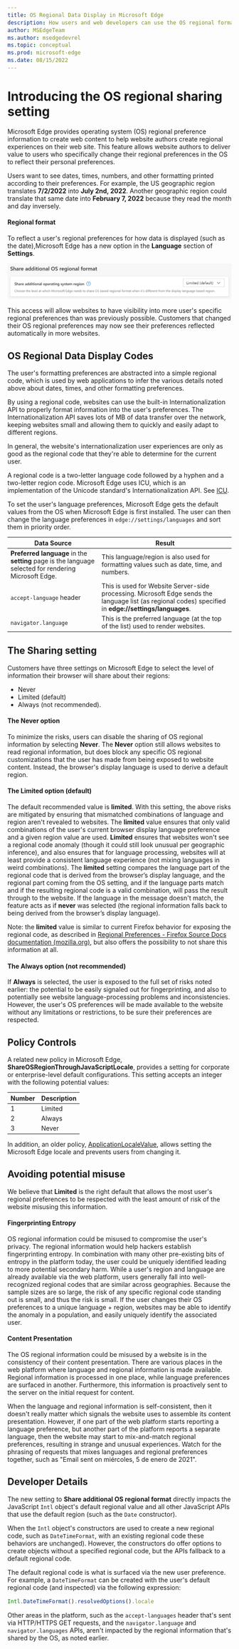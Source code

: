 ```yaml
---
title: OS Regional Data Display in Microsoft Edge
description: How users and web developers can use the OS regional format in Microsoft Edge for improved site experiences
author: MSEdgeTeam
ms.author: msedgedevrel
ms.topic: conceptual
ms.prod: microsoft-edge
ms.date: 08/15/2022
--- 
```

# Introducing the OS regional sharing setting

Microsoft Edge provides operating system (OS) regional preference information to create web content to help website authors create regional experiences on their web site. This feature allows website authors to deliver value to users who specifically change their regional preferences in the OS to reflect their personal preferences.

Users want to see dates, times, numbers, and other formatting printed according to their preferences. For example, the US geographic region translates **7/2/2022** into **July 2nd, 2022**.  Another geographic region could translate that same date into **February 7, 2022** because they read the month and day inversely. 

#### Regional format
To reflect a user's regional preferences for how data is displayed (such as the date),Microsoft Edge has a new option  in the **Language** section of **Settings**.

![Share additional OS regional format with the option **limited** selected.](media/os-regional-setting-screenshot.msft.png)

This access will allow websites to have visibility into more user's specific regional preferences than was previously possible. Customers that changed their OS regional preferences may now see their preferences reflected automatically in more websites.

## OS Regional Data Display Codes

The user's formatting preferences are abstracted into a simple regional code, which is used by web applications to infer the various details noted above about dates, times, and other formatting preferences.

By using a regional code, websites can use the built-in Internationalization API to properly format information into the user's preferences.  The Internationalization API saves lots of MB of data transfer over the network, keeping websites small and allowing them to quickly and easily adapt to different regions.

In general, the website's internationalization user experiences are only as good as the regional code that they're able to determine for the current user. 

A regional code is a two-letter language code followed by a hyphen and a two-letter region code.  Microsoft Edge uses ICU, which is an implementation of the Unicode standard's Internationalization API.  See [ICU](https://icu.unicode.org/home).

To set the user's language preferences, Microsoft Edge gets the default values from the OS when Microsoft Edge is first installed. The user can then change the language preferences in `edge://settings/languages` and sort them in priority order.

| Data Source | Result |
|--------|-------------------------|
| **Preferred language** in the **setting** page is the language selected for rendering Microsoft Edge. | This language/region is also used for formatting values such as date, time, and numbers. |
|  `accept-language` header | This is used for Website Server-side processing. Microsoft Edge sends the language list (as regional codes) specified in **edge://settings/languages**. | 
| `navigator.language` | This is the preferred language (at the top of the list) used to render websites. |

## The Sharing setting
Customers have three settings on Microsoft Edge to select the level of information their browser will share about their regions:

* Never 
* Limited (default) 
* Always (not recommended). 

#### The Never option
To minimize the risks, users can disable the sharing of OS regional information by selecting **Never**. The **Never** option still allows websites to read regional information, but does block any specific OS regional customizations that the user has made from being exposed to website content. Instead, the browser's display language is used to derive a default region. 

#### The Limited option (default)
The default recommended value is **limited**. With this setting, the above risks are mitigated by ensuring that mismatched combinations of language and region aren't revealed to websites. The **limited** value ensures that only valid combinations of the user's current browser display language preference and a given region value are used. **Limited** ensures that websites won't see a regional code anomaly (though it could still look unusual per geographic inference), and also ensures that for language processing, websites will at least provide a consistent language experience (not mixing languages in weird combinations). The **limited** setting compares the language part of the regional code that is derived from the browser’s display language, and the regional part coming from the OS setting, and if the language parts match and if the resulting regional code is a valid combination, will pass the result through to the website. If the language in the message doesn't match, the feature acts as if **never** was selected (the regional information falls back to being derived from the browser’s display language). 

Note: the **limited** value is similar to current Firefox behavior for exposing the regional code, as described in [Regional Preferences - Firefox Source Docs documentation (mozilla.org)](https://firefox-source-docs.mozilla.org/intl/locale.html#regional-preferences), but also offers the possibility to not share this information at all. 

#### The Always option (not recommended)

If **Always** is selected, the user is exposed to the full set of risks noted earlier: the potential to be easily signaled out for fingerprinting, and also to potentially see website language-processing problems and inconsistencies. However, the user's OS preferences will be made available to the website without any limitations or restrictions, to be sure their preferences are respected. 



<!-- ====================================================================== -->
## Policy Controls 
A related new policy in Microsoft Edge, **ShareOSRegionThroughJavaScriptLocale**, provides a setting for corporate or enterprise-level default configurations.  This setting accepts an integer with the following potential values: 

|Number| Description |
|--------|-------------------------|
| 1 | Limited | 
| 2 | Always | 
| 3 | Never | 

In addition, an older policy, [ApplicationLocaleValue](/DeployEdge/microsoft-edge-policies#applicationlocalevalue), allows setting the Microsoft Edge locale and prevents users from changing it. 

## Avoiding potential misuse
We believe that **Limited** is the right default that allows the most user's regional preferences to be respected with the least amount of risk of the website misusing this information.

#### Fingerprinting Entropy
OS regional information could be misused to compromise the user's privacy.  The regional information would help hackers establish fingerprinting entropy. In combination with many other pre-existing bits of entropy in the platform today, the user could be uniquely identified leading to more potential secondary harm. While a user's region and language are already available via the web platform, users generally fall into well-recognized regional codes that are similar across geographies.  Because the sample sizes are so large, the risk of any specific regional code standing out is small, and thus the risk is small. If the user changes their OS preferences to a unique language + region, websites may be able to identify the anomaly in a population, and easily uniquely identify the associated user. 

#### Content Presentation
The OS regional information could be misused by a website is in the consistency of their content presentation. There are various places in the web platform where language and regional information is made available.  Regional information is processed in one place, while language preferences are surfaced in another.  Furthermore, this information is proactively sent to the server on the initial request for content.

When the language and regional information is self-consistent, then it doesn't really matter which signals the website uses to assemble its content presentation. However, if one part of the web platform starts reporting a language preference, but another part of the platform reports a separate language, then the website may start to mix-and-match regional preferences, resulting in strange and unusual experiences.  Watch for the phrasing of requests that mixes languages and regional preferences together, such as "Email sent on miércoles, 5 de enero de 2021".

## Developer Details 
The new setting to **Share additional OS regional format** directly impacts the JavaScript `Intl` object's default regional value and all other JavaScript APIs that use the default region (such as the `Date` constructor). 

When the `Intl` object's constructors are used to create a new regional code, such as `DateTimeFormat`, with an existing regional code these behaviors are unchanged). However, the constructors do offer options to create objects without a specified regional code, but the APIs fallback to a default regional code.

The default regional code is what is surfaced via the new user preference. For example, a `DateTimeFormat` can be created with the user's default regional code (and inspected) via the following expression:

```js
Intl.DateTimeFormat().resolvedOptions().locale 
```

Other areas in the platform, such as the `accept-languages` header that's sent via HTTP/HTTPS GET requests, and the `navigator.language` and `navigator.languages` APIs, aren't impacted by the regional information that's shared by the OS, as noted earlier.

